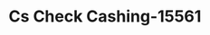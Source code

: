 ---
f_zip-code: 99301
f_state-code: WA
title: Cs Check Cashing-15561
f_phone: 509-544-6669
f_city-only: Pasco
f_address: 1406 North 20Th Avenue Pasco
f_location-unique-id: '15561'
slug: cs-check-cashing-15561
updated-on: '2024-05-30T13:46:58.046Z'
created-on: '2024-05-30T13:36:59.803Z'
published-on: '2024-05-30T13:54:32.469Z'
f_city-state: cms/city/pasco-wa.md
f_company: cms/company/cs-check-cashing.md
f_state: cms/state/washington.md
layout: '[payday-loan].html'
tags: payday-loan
---